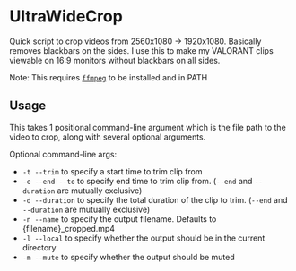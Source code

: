 # UltraWideCrop

Quick script to crop videos from 2560x1080 -> 1920x1080. Basically removes blackbars on the sides. I use this to make my VALORANT clips viewable on 16:9 monitors without blackbars on all sides.

Note: This requires [`ffmpeg`](https://www.ffmpeg.org/) to be installed and in PATH

## Usage

This takes 1 positional command-line argument which is the file path to the video to crop, along with several optional arguments.

Optional command-line args:
- `-t --trim` to specify a start time to trim clip from
- `-e --end --to` to specify end time to trim clip from. (`--end` and `--duration` are mutually exclusive)
- `-d --duration` to specify the total duration of the clip to trim. (`--end` and `--duration` are mutually exclusive)
- `-n --name` to specify the output filename. Defaults to {filename}_cropped.mp4
- `-l --local` to specify whether the output should be in the current directory
- `-m --mute` to specify whether the output should be muted
